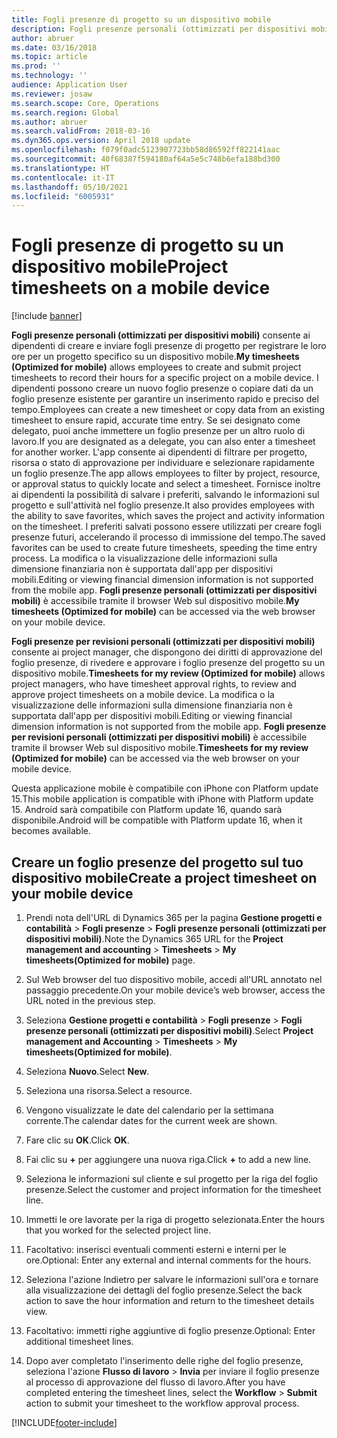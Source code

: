 ```yaml
---
title: Fogli presenze di progetto su un dispositivo mobile
description: Fogli presenze personali (ottimizzati per dispositivi mobili) consente ai dipendenti di creare e inviare fogli presenze di progetto per registrare le loro ore per un progetto specifico su un dispositivo mobile.
author: abruer
ms.date: 03/16/2018
ms.topic: article
ms.prod: ''
ms.technology: ''
audience: Application User
ms.reviewer: josaw
ms.search.scope: Core, Operations
ms.search.region: Global
ms.author: abruer
ms.search.validFrom: 2018-03-16
ms.dyn365.ops.version: April 2018 update
ms.openlocfilehash: f079f0adc5123907723bb58d86592ff822141aac
ms.sourcegitcommit: 40f68387f594180af64a5e5c748b6efa188bd300
ms.translationtype: HT
ms.contentlocale: it-IT
ms.lasthandoff: 05/10/2021
ms.locfileid: "6005931"
---
```

# <a name="project-timesheets-on-a-mobile-device"></a><span data-ttu-id="84ef7-103">Fogli presenze di progetto su un dispositivo mobile</span><span class="sxs-lookup"><span data-stu-id="84ef7-103">Project timesheets on a mobile device</span></span>

[!include [banner](../includes/banner.md)]

<span data-ttu-id="84ef7-104">**Fogli presenze personali (ottimizzati per dispositivi mobili)** consente ai dipendenti di creare e inviare fogli presenze di progetto per registrare le loro ore per un progetto specifico su un dispositivo mobile.</span><span class="sxs-lookup"><span data-stu-id="84ef7-104">**My timesheets (Optimized for mobile)** allows employees to create and submit project timesheets to record their hours for a specific project on a mobile device.</span></span> <span data-ttu-id="84ef7-105">I dipendenti possono creare un nuovo foglio presenze o copiare dati da un foglio presenze esistente per garantire un inserimento rapido e preciso del tempo.</span><span class="sxs-lookup"><span data-stu-id="84ef7-105">Employees can create a new timesheet or copy data from an existing timesheet to ensure rapid, accurate time entry.</span></span> <span data-ttu-id="84ef7-106">Se sei designato come delegato, puoi anche immettere un foglio presenze per un altro ruolo di lavoro.</span><span class="sxs-lookup"><span data-stu-id="84ef7-106">If you are designated as a delegate, you can also enter a timesheet for another worker.</span></span> <span data-ttu-id="84ef7-107">L'app consente ai dipendenti di filtrare per progetto, risorsa o stato di approvazione per individuare e selezionare rapidamente un foglio presenze.</span><span class="sxs-lookup"><span data-stu-id="84ef7-107">The app allows employees to filter by project, resource, or approval status to quickly locate and select a timesheet.</span></span> <span data-ttu-id="84ef7-108">Fornisce inoltre ai dipendenti la possibilità di salvare i preferiti, salvando le informazioni sul progetto e sull'attività nel foglio presenze.</span><span class="sxs-lookup"><span data-stu-id="84ef7-108">It also provides employees with the ability to save favorites, which saves the project and activity information on the timesheet.</span></span> <span data-ttu-id="84ef7-109">I preferiti salvati possono essere utilizzati per creare fogli presenze futuri, accelerando il processo di immissione del tempo.</span><span class="sxs-lookup"><span data-stu-id="84ef7-109">The saved favorites can be used to create future timesheets, speeding the time entry process.</span></span> <span data-ttu-id="84ef7-110">La modifica o la visualizzazione delle informazioni sulla dimensione finanziaria non è supportata dall'app per dispositivi mobili.</span><span class="sxs-lookup"><span data-stu-id="84ef7-110">Editing or viewing financial dimension information is not supported from the mobile app.</span></span> <span data-ttu-id="84ef7-111">**Fogli presenze personali (ottimizzati per dispositivi mobili)** è accessibile tramite il browser Web sul dispositivo mobile.</span><span class="sxs-lookup"><span data-stu-id="84ef7-111">**My timesheets (Optimized for mobile)** can be accessed via the web browser on your mobile device.</span></span>

<span data-ttu-id="84ef7-112">**Fogli presenze per revisioni personali (ottimizzati per dispositivi mobili)** consente ai project manager, che dispongono dei diritti di approvazione del foglio presenze, di rivedere e approvare i foglio presenze del progetto su un dispositivo mobile.</span><span class="sxs-lookup"><span data-stu-id="84ef7-112">**Timesheets for my review (Optimized for mobile)** allows project managers, who have timesheet approval rights, to review and approve project timesheets on a mobile device.</span></span> <span data-ttu-id="84ef7-113">La modifica o la visualizzazione delle informazioni sulla dimensione finanziaria non è supportata dall'app per dispositivi mobili.</span><span class="sxs-lookup"><span data-stu-id="84ef7-113">Editing or viewing financial dimension information is not supported from the mobile app.</span></span> <span data-ttu-id="84ef7-114">**Fogli presenze per revisioni personali (ottimizzati per dispositivi mobili)** è accessibile tramite il browser Web sul dispositivo mobile.</span><span class="sxs-lookup"><span data-stu-id="84ef7-114">**Timesheets for my review (Optimized for mobile)** can be accessed via the web browser on your mobile device.</span></span>

<span data-ttu-id="84ef7-115">Questa applicazione mobile è compatibile con iPhone con Platform update 15.</span><span class="sxs-lookup"><span data-stu-id="84ef7-115">This mobile application is compatible with iPhone with Platform update 15.</span></span>
<span data-ttu-id="84ef7-116">Android sarà compatibile con Platform update 16, quando sarà disponibile.</span><span class="sxs-lookup"><span data-stu-id="84ef7-116">Android will be compatible with Platform update 16, when it becomes available.</span></span>

## <a name="create-a-project-timesheet-on-your-mobile-device"></a><span data-ttu-id="84ef7-117">Creare un foglio presenze del progetto sul tuo dispositivo mobile</span><span class="sxs-lookup"><span data-stu-id="84ef7-117">Create a project timesheet on your mobile device</span></span>

1.  <span data-ttu-id="84ef7-118">Prendi nota dell'URL di Dynamics 365 per la pagina **Gestione progetti e contabilità** \> **Fogli presenze** \> **Fogli presenze personali (ottimizzati per dispositivi mobili)**.</span><span class="sxs-lookup"><span data-stu-id="84ef7-118">Note the Dynamics 365 URL for the **Project management and accounting** \> **Timesheets** \> **My timesheets(Optimized for mobile)** page.</span></span>

2.  <span data-ttu-id="84ef7-119">Sul Web browser del tuo dispositivo mobile, accedi all'URL annotato nel passaggio precedente.</span><span class="sxs-lookup"><span data-stu-id="84ef7-119">On your mobile device’s web browser, access the URL noted in the previous step.</span></span>
 
3.  <span data-ttu-id="84ef7-120">Seleziona **Gestione progetti e contabilità** \> **Fogli presenze** \> **Fogli presenze personali (ottimizzati per dispositivi mobili)**.</span><span class="sxs-lookup"><span data-stu-id="84ef7-120">Select **Project management and Accounting** \> **Timesheets** \> **My timesheets(Optimized for mobile)**.</span></span>

4.  <span data-ttu-id="84ef7-121">Seleziona **Nuovo**.</span><span class="sxs-lookup"><span data-stu-id="84ef7-121">Select **New**.</span></span>

5.  <span data-ttu-id="84ef7-122">Seleziona una risorsa.</span><span class="sxs-lookup"><span data-stu-id="84ef7-122">Select a resource.</span></span>

6.  <span data-ttu-id="84ef7-123">Vengono visualizzate le date del calendario per la settimana corrente.</span><span class="sxs-lookup"><span data-stu-id="84ef7-123">The calendar dates for the current week are shown.</span></span>

7.  <span data-ttu-id="84ef7-124">Fare clic su **OK**.</span><span class="sxs-lookup"><span data-stu-id="84ef7-124">Click **OK**.</span></span>

8.  <span data-ttu-id="84ef7-125">Fai clic su **+** per aggiungere una nuova riga.</span><span class="sxs-lookup"><span data-stu-id="84ef7-125">Click **+** to add a new line.</span></span>

9.  <span data-ttu-id="84ef7-126">Seleziona le informazioni sul cliente e sul progetto per la riga del foglio presenze.</span><span class="sxs-lookup"><span data-stu-id="84ef7-126">Select the customer and project information for the timesheet line.</span></span>

10. <span data-ttu-id="84ef7-127">Immetti le ore lavorate per la riga di progetto selezionata.</span><span class="sxs-lookup"><span data-stu-id="84ef7-127">Enter the hours that you worked for the selected project line.</span></span>

11. <span data-ttu-id="84ef7-128">Facoltativo: inserisci eventuali commenti esterni e interni per le ore.</span><span class="sxs-lookup"><span data-stu-id="84ef7-128">Optional: Enter any external and internal comments for the hours.</span></span>

12. <span data-ttu-id="84ef7-129">Seleziona l'azione Indietro per salvare le informazioni sull'ora e tornare alla visualizzazione dei dettagli del foglio presenze.</span><span class="sxs-lookup"><span data-stu-id="84ef7-129">Select the back action to save the hour information and return to the timesheet details view.</span></span>

13. <span data-ttu-id="84ef7-130">Facoltativo: immetti righe aggiuntive di foglio presenze.</span><span class="sxs-lookup"><span data-stu-id="84ef7-130">Optional: Enter additional timesheet lines.</span></span>

14. <span data-ttu-id="84ef7-131">Dopo aver completato l'inserimento delle righe del foglio presenze, seleziona l'azione **Flusso di lavoro** \> **Invia** per inviare il foglio presenze al processo di approvazione del flusso di lavoro.</span><span class="sxs-lookup"><span data-stu-id="84ef7-131">After you have completed entering the timesheet lines, select the **Workflow** \> **Submit** action to submit your timesheet to the workflow approval process.</span></span>


[!INCLUDE[footer-include](../includes/footer-banner.md)]